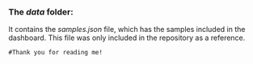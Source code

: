 ### The *data* folder:

It contains the *samples.json* file, which has the samples included in the dashboard. This file was only included in the repository as a reference.

```#Thank you for reading me!```